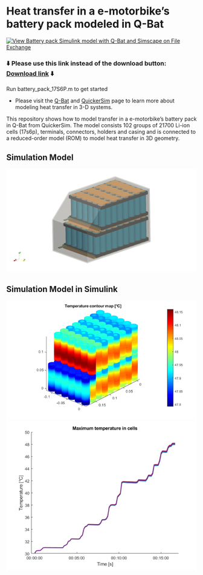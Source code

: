 # Heat transfer in a e-motorbike’s battery pack modeled in Q-Bat 
[![View Battery pack Simulink model with Q-Bat and Simscape on File Exchange](https://www.mathworks.com/matlabcentral/images/matlab-file-exchange.svg)](https://www.mathworks.com/matlabcentral/fileexchange/114775-two-wheelers-q-bat-use-case)

### :arrow_down: Please use this link instead of the download button: [Download link](https://github.com/QuickerSim/Two-wheelers-Q-Bat-use-case/releases/download/1.0.3/Two-wheelers-Q-Bat-use-case.zip) :arrow_down:


Run battery_pack_17S6P.m to get started 
* Please visit the [Q-Bat](https://www.mathworks.com/products/connections/product_detail/quickersim-q-bat.html) and [QuickerSim](https://emobility.quickersim.com/) 
page to learn more about modeling heat transfer in 3-D systems.

This repository shows how to model transfer in a e-motorbike’s battery pack in Q-Bat from QuickerSim. The model consists 102 groups of 21700 Li-ion cells (17s6p), terminals, connectors, holders and casing and is connected to a reduced-order model (ROM) to model heat transfer in 3D geometry.

## **Simulation Model**
![](Images/battery_pack_geo_casing.png)

## **Simulation Model in Simulink**
![](Images/cell_solution.png)
![](Images/max_temp_cells.png)
